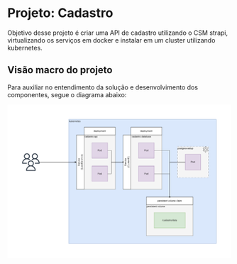 # Projeto: Cadastro

Objetivo desse projeto é criar uma API de cadastro utilizando o CSM strapi, virtualizando os serviços em docker e instalar em um cluster utilizando kubernetes.

## Visão macro do projeto

Para auxiliar no entendimento da solução e desenvolvimento dos componentes, segue o diagrama abaixo:

![Screenshot](./_/macro.png)